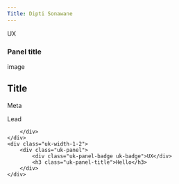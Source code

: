 ```yaml
---
Title: Dipti Sonawane
---
```

<link rel="stylesheet" href="/css/uikit.css" type="text/css" />
<link rel="stylesheet" href="/css/uikit.almost-flat.min.css" />
<link rel="stylesheet" href="/css/components/sticky.css" type="text/css" />
<link rel="stylesheet" href="/css/components/sticky.almost-flat.css" type="text/css" />
<link rel="stylesheet" href="/css/portfolio.css" type="text/css" />

<div class="uk-grid">
    <div class="uk-width-1-2">
        <div class="uk-panel">
            <div class="uk-panel-badge uk-badge">UX</div>
            <h3 class="uk-panel-title">Panel title</h3>
            <div class="uk-flex">
                <div class="uk-width-medium-1-3 uk-panel">image</div>
                <div class="uk-width-medium-1-3 uk-panel">
                    <article class="uk-article">
                        <h1 class="uk-article-title">Title</h1>
                        <p class="uk-article-meta">Meta</p>
                        <p class="uk-article-lead">Lead</p>
                    </article>
                </div>
            </div>

        </div>
    </div>
    <div class="uk-width-1-2">
        <div class="uk-panel">
            <div class="uk-panel-badge uk-badge">UX</div>
            <h3 class="uk-panel-title">Hello</h3>
        </div>        
    </div>
</div>

<script src="/js/jquery-2.1.4.min.js"></script>
<script src="/js/uikit.js"></script>
<script src="/js/components/sticky.js"></script>
<script src="/js/portfolio.js"></script>
